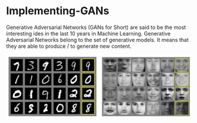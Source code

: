 # Implementing-GANs

Generative Adversarial Networks (GANs for Short) are said to be the most interesting ides in the last 10 years in Machine Learning. Generative Adversarial Networks belong to the set of generative models. It means that they are able to produce / to generate new content.

![Image](ImagesGANs/Picture1.png)

